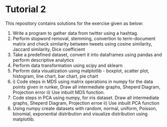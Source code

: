 # Tutorial 2
This repository contains solutions for the exercise given as below:
1. Write a program to gather data from twitter using a hashtag.
2. Perform stopword removal, stemming, convertion to term-document matrix and check similarity between tweets using cosine similarity, Jaccard similarity, Dice coefficient
3. Take a predefined dataset, convert it into dataframes using pandas and perform descriptive analytics
4. Perform data transformation using scipy and sklearn
5. Perform data visualization using matplotlib - boxplot, scatter plot, histogram, line chart, bar chart, pie chart
6. i) Code steps in MDS using matrix operations in numpy for the data points given in runker, Draw all intermediate graphs, Sheperd Diagram, Projection error ii) Use inbuilt MDS function.
7. Code steps in PCA using numpy, for iris dataset. Draw all intermediate graphs, Sheperd Diagram, Projection erroe ii) Use inbuilt PCA function
8. Using numpy create datasets with random, normal, uniform, Poisson, binomial, exponential distribution and visualize distribution using matplotlib.
